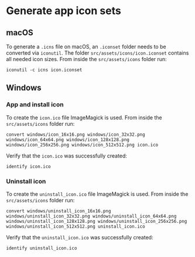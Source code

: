 # Generate app icon sets

## macOS

To generate a `.icns` file on macOS, an `.iconset` folder needs to be converted via `iconutil`. The
folder `src/assets/icons/icon.iconset` contains all needed icon sizes. From inside the `src/assets/icons` folder run:

```shell
iconutil -c icns icon.iconset
```

## Windows

### App and install icon

To create the `icon.ico` file ImageMagick is used. From inside the `src/assets/icons` folder run:

```shell
convert windows/icon_16x16.png windows/icon_32x32.png windows/icon_64x64.png windows/icon_128x128.png windows/icon_256x256.png windows/icon_512x512.png icon.ico
```

Verify that the `icon.ico` was successfully created:

```shell
identify icon.ico
```

### Uninstall icon

To create the `uninstall_icon.ico` file ImageMagick is used. From inside the `src/assets/icons` folder run:

```shell
convert windows/uninstall_icon_16x16.png windows/uninstall_icon_32x32.png windows/uninstall_icon_64x64.png windows/uninstall_icon_128x128.png windows/uninstall_icon_256x256.png windows/uninstall_icon_512x512.png uninstall_icon.ico
```

Verify that the `uninstall_icon.ico` was successfully created:

```shell
identify uninstall_icon.ico
```

